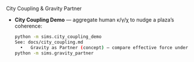 City Coupling & Gravity Partner

- **City Coupling Demo** — aggregate human κ/γ/χ to nudge a plaza’s coherence:
  ```bash
  python -m sims.city_coupling_demo
  See: docs/city_coupling.md
	•	Gravity as Partner (concept) — compare effective force under varying κ and carrier:
  python -m sims.gravity_partner
